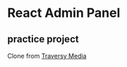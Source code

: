 # React Admin Panel 

## practice project 

 Clone from [Traversy Media](https://www.youtube.com/watch?v=HRmdj-HpJyE) 
